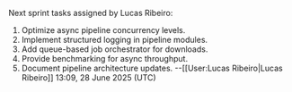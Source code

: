 Next sprint tasks assigned by Lucas Ribeiro:
1. Optimize async pipeline concurrency levels.
2. Implement structured logging in pipeline modules.
3. Add queue-based job orchestrator for downloads.
4. Provide benchmarking for async throughput.
5. Document pipeline architecture updates.
--[[User:Lucas Ribeiro|Lucas Ribeiro]] 13:09, 28 June 2025 (UTC)

